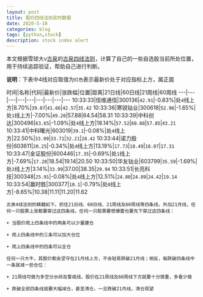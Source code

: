 ```yaml
---
layout: post
title: 股价四线法则实时数据
date: 2020-5-10
categories: blog
tags: [python,stock]
description: stock index alert
---
```



本文根据雪球大v[古泉](https://xueqiu.com/u/7148646888)的[古泉四线法则](https://xueqiu.com/7148646888/130498192)，计算了自己的一些自选股当前所处位置，用于持续追踪验证，帮助自己进行判断。

**说明**：下表中4线对应取值为`红色`表示最新价处于对应指标上方，属正面

时间|名称|代码|最新价|涨跌幅|位置|距离|21日线|60日线|21周线|60周线
---|---|---|---|---|---|---|---|---
10:33:33|信维通信|300136|`42.91`|-0.83%|处`4`线上方|8.70%|`39.07`|`41.66`|`42.57`|`35.42`
10:33:36|寒锐钴业|300618|`52.96`|-1.65%|处`1`线上方|-7.00%|`49.20`|57.88|64.54|58.31
10:33:39|中科创达|300496|`63.65`|-1.09%|处`4`线上方|18.14%|`57.52`|`60.88`|`57.85`|`43.21`
10:33:41|中科曙光|603019|`39.1`|-0.08%|处`4`线上方|22.50%|`33.99`|`33.71`|`32.21`|`28.42`
10:33:44|诺力股份|603611|`20.25`|-0.34%|处`4`线上方|13.19%|`17.73`|`18.49`|`18.07`|`17.31`
10:33:47|金证股份|600446|`17.35`|-0.69%|处`1`线上方|-7.69%|`17.28`|18.54|19.14|20.50
10:33:50|华友钴业|603799|`35.59`|-1.69%|处`2`线上方|3.14%|`33.99`|37.00|38.35|`29.94`
10:33:51|长亮科技|300348|`25.91`|-0.08%|处`4`线上方|12.51%|`24.80`|`24.89`|`24.42`|`19.14`
10:33:54|赢时胜|300377|`10.1`|-0.79%|处`0`线上方|-8.65%|10.38|11.11|11.20|11.62

```
古泉4线法则的精髓如下。抓住21日线、60日线、21周线及60周线等四条线，外加21月线，任何一只股票上涨都要穿过这四条线，任何一只股票要想爆雷也要先下穿过这四条线：

+ 当股价爬上四条线中的两条可以少量建仓

+ 爬上四条线中的三条可以加大仓位

+ 爬上四条线中的四条可以全仓

任何一只大牛，其股价都会坚守在21月线上方，不会轻易跌破21月线；相反，每跌破四条线中一条就减一些仓位：

+ 21周线可做为多空分水岭及警戒线，股价在21周线及60周线下方就要十分慎重，多看少做

+ 跌破全部四条线就要大幅减仓，甚至清仓，一旦跌破21月线，清仓观望
```